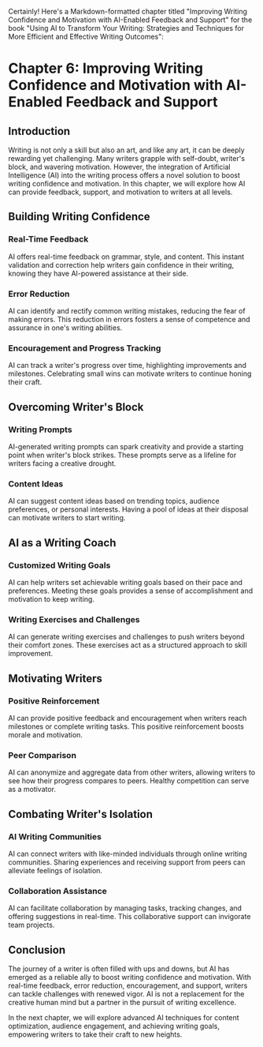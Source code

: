 Certainly! Here's a Markdown-formatted chapter titled "Improving Writing Confidence and Motivation with AI-Enabled Feedback and Support" for the book "Using AI to Transform Your Writing: Strategies and Techniques for More Efficient and Effective Writing Outcomes":

Chapter 6: Improving Writing Confidence and Motivation with AI-Enabled Feedback and Support
===========================================================================================

Introduction
------------

Writing is not only a skill but also an art, and like any art, it can be deeply rewarding yet challenging. Many writers grapple with self-doubt, writer's block, and wavering motivation. However, the integration of Artificial Intelligence (AI) into the writing process offers a novel solution to boost writing confidence and motivation. In this chapter, we will explore how AI can provide feedback, support, and motivation to writers at all levels.

Building Writing Confidence
---------------------------

### Real-Time Feedback

AI offers real-time feedback on grammar, style, and content. This instant validation and correction help writers gain confidence in their writing, knowing they have AI-powered assistance at their side.

### Error Reduction

AI can identify and rectify common writing mistakes, reducing the fear of making errors. This reduction in errors fosters a sense of competence and assurance in one's writing abilities.

### Encouragement and Progress Tracking

AI can track a writer's progress over time, highlighting improvements and milestones. Celebrating small wins can motivate writers to continue honing their craft.

Overcoming Writer's Block
-------------------------

### Writing Prompts

AI-generated writing prompts can spark creativity and provide a starting point when writer's block strikes. These prompts serve as a lifeline for writers facing a creative drought.

### Content Ideas

AI can suggest content ideas based on trending topics, audience preferences, or personal interests. Having a pool of ideas at their disposal can motivate writers to start writing.

AI as a Writing Coach
---------------------

### Customized Writing Goals

AI can help writers set achievable writing goals based on their pace and preferences. Meeting these goals provides a sense of accomplishment and motivation to keep writing.

### Writing Exercises and Challenges

AI can generate writing exercises and challenges to push writers beyond their comfort zones. These exercises act as a structured approach to skill improvement.

Motivating Writers
------------------

### Positive Reinforcement

AI can provide positive feedback and encouragement when writers reach milestones or complete writing tasks. This positive reinforcement boosts morale and motivation.

### Peer Comparison

AI can anonymize and aggregate data from other writers, allowing writers to see how their progress compares to peers. Healthy competition can serve as a motivator.

Combating Writer's Isolation
----------------------------

### AI Writing Communities

AI can connect writers with like-minded individuals through online writing communities. Sharing experiences and receiving support from peers can alleviate feelings of isolation.

### Collaboration Assistance

AI can facilitate collaboration by managing tasks, tracking changes, and offering suggestions in real-time. This collaborative support can invigorate team projects.

Conclusion
----------

The journey of a writer is often filled with ups and downs, but AI has emerged as a reliable ally to boost writing confidence and motivation. With real-time feedback, error reduction, encouragement, and support, writers can tackle challenges with renewed vigor. AI is not a replacement for the creative human mind but a partner in the pursuit of writing excellence.

In the next chapter, we will explore advanced AI techniques for content optimization, audience engagement, and achieving writing goals, empowering writers to take their craft to new heights.
